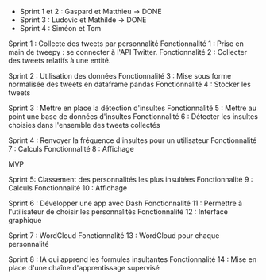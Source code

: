 - Sprint 1 et 2 : Gaspard et Matthieu -> DONE
- Sprint 3 : Ludovic et Mathilde -> DONE
- Sprint 4 : Siméon et Tom

Sprint 1 :
Collecte des tweets par personnalité
Fonctionnalité 1 : Prise en main de tweepy : se connecter à l'API Twitter.
Fonctionnalité 2 : Collecter des tweets relatifs à une entité.

Sprint 2 : Utilisation des données
Fonctionnalité 3 : Mise sous forme normalisée des tweets en dataframe pandas
Fonctionnalité 4 : Stocker les tweets

Sprint 3 :
Mettre en place la détection d'insultes
Fonctionnalité 5 : Mettre au point une base de données d'insultes
Fonctionnalité 6 : Détecter les insultes choisies dans l'ensemble des tweets collectés

Sprint 4 :
Renvoyer la fréquence d'insultes pour un utilisateur
Fonctionnalité 7 : Calculs
Fonctionnalité 8 : Affichage

MVP

Sprint 5:
Classement des personnalités les plus insultées
Fonctionnalité 9 : Calculs
Fonctionnalité 10 : Affichage

Sprint 6 :
Développer une app avec Dash
Fonctionnalité 11 : Permettre à l'utilisateur de choisir les personnalités
Fonctionnalité 12 : Interface graphique

Sprint 7 :
WordCloud
Fonctionnalité 13 : WordCloud pour chaque personnalité

Sprint 8 :
IA qui apprend les formules insultantes
Fonctionnalité 14 : Mise en place d'une chaîne d'apprentissage supervisé


